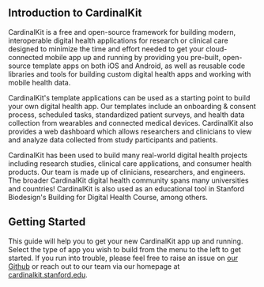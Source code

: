 ## Introduction to CardinalKit

CardinalKit is a free and open-source framework for building modern, interoperable digital health applications for research or clinical care designed to minimize the time and effort needed to get your cloud-connected mobile app up and running by providing you pre-built, open-source template apps on both iOS and Android, as well as reusable code libraries and tools for building custom digital health apps and working with mobile health data.

CardinalKit's template applications can be used as a starting point to build your own digital health app. Our templates include an onboarding & consent process, scheduled tasks, standardized patient surveys, and health data collection from wearables and connected medical devices. CardinalKit also provides a web dashboard which allows researchers and clinicians to view and analyze data collected from study participants and patients.

CardinalKit has been used to build many real-world digital health projects including research studies, clinical care applications, and consumer health products. Our team is made up of clinicians, researchers, and engineers. The broader CardinalKit digital health community spans many universities and countries! CardinalKit is also used as an educational tool in Stanford Biodesign's Building for Digital Health Course, among others.

## Getting Started

This guide will help you to get your new CardinalKit app up and running. Select the type of app you wish to build from the menu to the left to get started. If you run into trouble, please feel free to raise an issue on [our Github](https://github.com/cardinalkit) or reach out to our team via our homepage at [cardinalkit.stanford.edu](https://cardinalkit.stanford.edu).